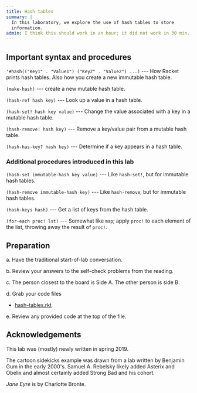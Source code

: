 ```yaml
---
title: Hash tables
summary: |
  In this laboratory, we explore the use of hash tables to store 
  information.
admin: I think this should work in an hour; it did not work in 30 min.
---
```

## Important syntax and procedures

`'#hash(("Key1" . "Value1") ("Key2" . "Value2") ...)` --- How Racket 
prints hash tables.  Also how you create a new immutable hash table.

`(make-hash)` --- create a new mutable hash table.

`(hash-ref hash key)` --- Look up a value in a hash table.

`(hash-set! hash key value)` --- Change the value associated with
a key in a mutable hash table.

`(hash-remove! hash key)` --- Remove a key/value pair from a mutable hash table.

`(hash-has-key? hash key)` --- Determine if a key appears in a hash table.

### Additional procedures introduced in this lab

`(hash-set immutable-hash key value)` --- Like `hash-set!`, but for
immutable hash tables.

`(hash-remove immutable-hash key)` --- Like `hash-remove`, but for
immutable hash tables.

`(hash-keys hash)` --- Get a list of keys from the hash table.

`(for-each proc! lst)` --- Somewhat like `map`; apply `proc!` to each
element of the list, throwing away the result of `proc!`.

## Preparation

a. Have the traditional start-of-lab conversation.

b. Review your answers to the self-check problems from the reading.

c. The person closest to the board is Side A.  The other person is side
B.

d. Grab your code files

* [hash-tables.rkt](../code/labs/hash-tables.rkt)

e. Review any provided code at the top of the file.

## Acknowledgements

This lab was (mostly) newly written in spring 2019.  

The cartoon sidekicks example was drawn from a lab written by
Benjamin Gum in the early 2000's.  Samuel A. Rebelsky likely added
Asterix and Obelix and almost certainly added Strong Bad and his
cohort.

_Jane Eyre_ is by Charlotte Bronte.

